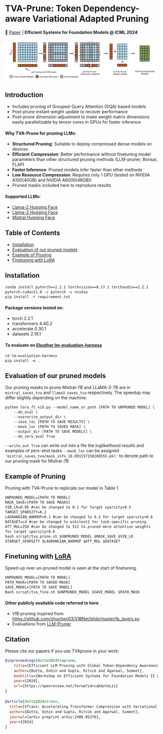 # **TVA-Prune: Token Dependency-aware Variational Adapted Pruning**

:page_facing_up: [Paper](https://openreview.net/forum?id=cqhAzteLzc) | **Efficient Systems for Foundation Models @ ICML 2024**

![TVA-Prune](https://raw.githubusercontent.com/oshindutta/TVAprune/main/figures/method.svg)

## Introduction 
- Includes pruning of Grouped-Query Attention (GQA) based models
- Post-prune instant weight update to recover performance
- Post-prune dimension adjustment to make weight matrix dimensions easily parallelizable by tensor cores in GPUs for faster inference
 
#### Why TVA-Prune for pruning LLMs:
- **Structured Pruning**: Suitable to deploy compressed dense models on devices
- **Efficient Compression**: Better performance without finetuning model parameters than other structured pruning methods (LLM-pruner, Bonsai, FLAP)
- **Faster Inference**: Pruned models infer faster than other methods
- **Low Resource Compression**: Requires only 1 GPU (tested on NVIDIA A100(40GB) and NVIDIA A6000(48GB))
- Pruned masks included here to reproduce results

#### Supported LLMs:
- [Llama-2 Hugging Face](https://huggingface.co/meta-llama)
- [Llama-3 Hugging Face](https://huggingface.co/meta-llama/Meta-Llama-3-8B)
- [Mistral Hugging Face](https://huggingface.co/mistralai/Mistral-7B-v0.1)


## Table of Contents
- [Installation](#installation)
- [Evaluation of our pruned models](#evaluation-of-our-pruned-models)
- [Example of Pruning](#example-of-pruning)
- [Finetuning with LoRA](#finetuning-with-lora)

## Installation
```
conda install pytorch==2.2.1 torchvision==0.17.1 torchaudio==2.2.1 pytorch-cuda=11.8 -c pytorch -c nvidia
pip install -r requirement.txt
```
#### Package versions tested on:
- torch 2.2.1
- transformers 4.40.2
- accelerate 0.30.1
- datasets 2.19.1

#### To evaluate on [Eleuther lm-evaluation-harness](https://github.com/EleutherAI/lm-evaluation-harness)
```
cd lm-evaluation-harness
pip install -e .
```
## Evaluation of our pruned models
Our pruning masks to prune Mistral-7B and LLaMA-3-7B are in `mistral_saves_tva` and `llama3_saves_tva` respectively. 
The speedup may differ slightly depending on the machine.
```
python lora_ft_vib.py --model_name_or_path [PATH TO UNPRUNED MODEL] \
	--do_eval \
	--overwrite_output_dir \
	--save_loc [PATH TO SAVE RESULTS] \
	--mask_loc [PATH TO SAVED MASK] \
	--output_dir [PATH TO SAVE MODELS] \
	--do_zero_eval True
```
``--write_out True`` can write out into a file the loglikelihood results and examples of zero-shot tasks
``--mask_loc`` can be assigned `'mistral_saves_tva/mask_info_18.891157150268555.pkl'` to denote path to our pruning mask for Mistral-7B

## Example of Pruning
Pruning with TVA-Prune to replicate our model in Table 1
```
UNPRUNED_MODEL=[PATH TO MODEL]
MASK_SAVE=[PATH TO SAVE MASKS]
VIB_LR=0.05 #can be changed to 0.1 for target sparsity>0.5
TARGET_SPARSITY=0.2 
LAGRANGIAN_WARMUP=0.1 #can be changed to 0.2 for target sparsity>0.6
DATASET=c4 #can be changed to wikitext2 for task-specific pruning
ATT_MUL=256 #can be changed to 512 to pruned more attention weights for target sparsity>0.6
bash script/tva_prune.sh $UNPRUNED_MODEL $MASK_SAVE $VIB_LR $TARGET_SPARSITY $LAGRANGIAN_WARMUP $ATT_MUL $DATASET
```

## Finetuning with [LoRA](https://github.com/microsoft/LoRA)
Speed-up over un-pruned model is seen at the start of finetuning.
```
UNPRUNED_MODEL=[PATH TO MODEL]
PATH_MASK=[PATH TO SAVED MASK]
SAVE_MODEL=[PATH TO SAVE MODEL]
Bash script/tva_fine.sh $UNPRUNED_MODEL $SAVE_MODEL $PATH_MASK
```

#### Other publicly available code referred to here
* VIB pruning inspired from https://github.com/zhuchen03/VIBNet/blob/master/ib_layers.py
* Evaluations from [LLM-Pruner](https://github.com/horseee/LLM-Pruner)

## Citation

Please cite our papers if you use TVAprune in your work:

```bibtex
@inproceedings{dutta2024tvaprune,
	title={Efficient LLM Pruning with Global Token-Dependency Awareness and Hardware-Adapted Inference},
	author={Dutta, Oshin and Gupta, Ritvik and Agarwal, Sumeet},
	booktitle={Workshop on Efficient Systems for Foundation Models II @ ICML2024},
	year={2024},
	url={https://openreview.net/forum?id=cqhAzteLzc}
}

@article{dutta2024vtrans,
  title={VTrans: Accelerating Transformer Compression with Variational Information Bottleneck based Pruning},
  author={Dutta, Oshin and Gupta, Ritvik and Agarwal, Sumeet},
  journal={arXiv preprint arXiv:2406.05276},
  year={2024}
}
```
